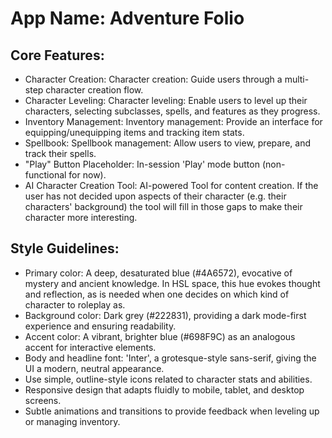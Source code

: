 # **App Name**: Adventure Folio

## Core Features:

- Character Creation: Character creation: Guide users through a multi-step character creation flow.
- Character Leveling: Character leveling: Enable users to level up their characters, selecting subclasses, spells, and features as they progress.
- Inventory Management: Inventory management: Provide an interface for equipping/unequipping items and tracking item stats.
- Spellbook: Spellbook management: Allow users to view, prepare, and track their spells.
- "Play" Button Placeholder: In-session 'Play' mode button (non-functional for now).
- AI Character Creation Tool: AI-powered Tool for content creation. If the user has not decided upon aspects of their character (e.g. their characters' background) the tool will fill in those gaps to make their character more interesting. 

## Style Guidelines:

- Primary color: A deep, desaturated blue (#4A6572), evocative of mystery and ancient knowledge. In HSL space, this hue evokes thought and reflection, as is needed when one decides on which kind of character to roleplay as.
- Background color: Dark grey (#222831), providing a dark mode-first experience and ensuring readability.
- Accent color: A vibrant, brighter blue (#698F9C) as an analogous accent for interactive elements.
- Body and headline font: 'Inter', a grotesque-style sans-serif, giving the UI a modern, neutral appearance.
- Use simple, outline-style icons related to character stats and abilities.
- Responsive design that adapts fluidly to mobile, tablet, and desktop screens.
- Subtle animations and transitions to provide feedback when leveling up or managing inventory.